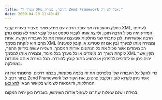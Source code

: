 ```yaml
---
title: "מערך ל XML וההפך, בעזרת Zend Framework אבל לא רק."
date: 2009-04-20 11:40:43
---
```


כחלק מהעבודה אני עובד הרבה עם מידע שאני מעביר בעזרת קבצי XML, לעיתים המידע הזה מכיל הרבה תוכן, ולייצא אותו לקבוץ טקסט או כל קובץ אחר לא ממש נותן הרבה אפשרויות. לכן כתבתי שני מחלקות שבעצם עושות את כל העבודה הקשה. אחת מהם היא לוקחת מסמך XML (בין אם זה סטרינג או קובץ לטעינה) וממירה אותו למערך רב מימדים אשר מכיל את כל הנתונים אודות המסמך. השנייה עושה בידיוק ההפך, לוקחת מערך רב מימדים או כל מערך בכל מימד, וממירה אותו למסמך XML תקין אשר יהיה ניתן או להדפיס לדפדפן או להציג בתור קובץ להורדה. הכל בעזרת אותם מתודות במחלקה.

כדי להקל על העבודה שלי בלפרסם את זה בכמה מקומות, בכמה דרכים. פרסמתי את זה בתור רכיב ל Zend Framework אשר ניתן לקרוא לגביו ולקבל פרטים, את הקוד של המחלקות, ודוגמאות לשימוש בקישור הבא: <a href="http://framework.zend.com/wiki/display/ZFPROP/Zend_Xml+-+Vadim+Gabriel" target="_blank">לחץ כאן</a>

במידה וישנם שאלות שתרצו לשאול אודות השימוש, בעברית כאן יהיה המקום.
